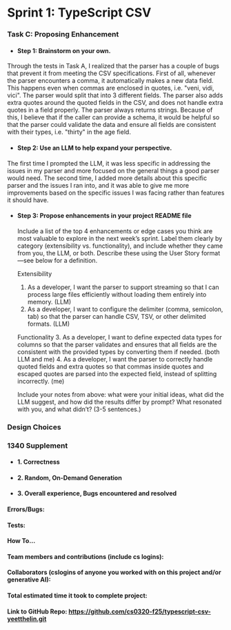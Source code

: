# Sprint 1: TypeScript CSV

### Task C: Proposing Enhancement

- #### Step 1: Brainstorm on your own.
Through the tests in Task A, I realized that the parser has a couple of bugs that prevent it from meeting the CSV specifications.
First of all, whenever the parser encounters a comma, it automatically makes a new data field. This happens even when commas are enclosed in quotes, i.e. "veni, vidi, vici". The parser would split that into 3 different fields.
The parser also adds extra quotes around the quoted fields in the CSV, and does not handle extra quotes in a field properly. 
The parser always returns strings. Because of this, I believe that if the caller can provide a schema, it would be helpful so that the parser could validate the data and ensure all fields are consistent with their types, i.e. "thirty" in the age field.

- #### Step 2: Use an LLM to help expand your perspective.
The first time I prompted the LLM, it was less specific in addressing the issues in my parser and more focused on the general things a good parser would need. The second time, I added more details about this specific parser and the issues I ran into, and it was able to give me more improvements based on the specific issues I was facing rather than features it should have. 

- #### Step 3: Propose enhancements in your project README file

    Include a list of the top 4 enhancements or edge cases you think are most valuable to explore in the next week’s sprint. Label them clearly by category (extensibility vs. functionality), and include whether they came from you, the LLM, or both. Describe these using the User Story format—see below for a definition. 

    Extensibility
    1. As a developer, I want the parser to support streaming so that I can process large files efficiently without loading them entirely into memory. (LLM)
    2. As a developer, I want to configure the delimiter (comma, semicolon, tab) so that the parser can handle CSV, TSV, or other delimited formats. (LLM)

    Functionality
    3. As a developer, I want to define expected data types for columns so that the parser validates and ensures that all fields are the consistent with the provided types by converting them if needed. (both LLM and me)
    4. As a developer, I want the parser to correctly handle quoted fields and extra quotes so that commas inside quotes and escaped quotes are parsed into the expected field, instead of splitting incorrectly. (me)


    Include your notes from above: what were your initial ideas, what did the LLM suggest, and how did the results differ by prompt? What resonated with you, and what didn’t? (3-5 sentences.) 
    

### Design Choices

### 1340 Supplement

- #### 1. Correctness

- #### 2. Random, On-Demand Generation

- #### 3. Overall experience, Bugs encountered and resolved
#### Errors/Bugs:
#### Tests:
#### How To…

#### Team members and contributions (include cs logins):

#### Collaborators (cslogins of anyone you worked with on this project and/or generative AI):
#### Total estimated time it took to complete project:
#### Link to GitHub Repo: https://github.com/cs0320-f25/typescript-csv-yeetthelin.git
